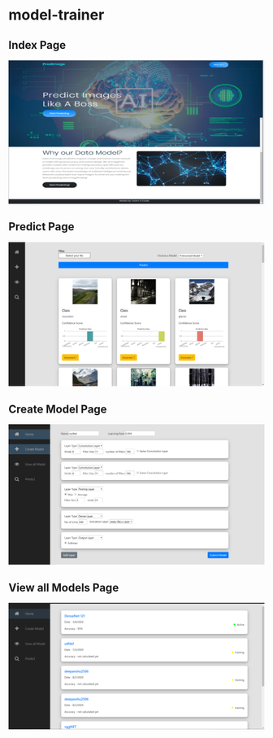 # model-trainer
## Index Page
![image1](screenshots/Capture.PNG)
## Predict Page
![image2](screenshots/screen1.PNG)
## Create Model Page
![image3](screenshots/screen2.PNG)
## View all Models Page
![image4](screenshots/screen4.PNG)
